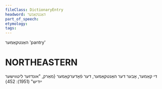 ```yaml
---
fileClass: DictionaryEntry
headword: האַנטקאַמער
part_of_speech: 
etymology: 
tags: 
---
```

האַנטקאַמער
'pantry'

NORTHEASTERN
==============

די קאַמער, אָבער דער האַנטקאַמער, דער פֿאָדערקאַמער
{מאַרק, "אונדזער ליטווישער ייִדיש" (1951): 452}
